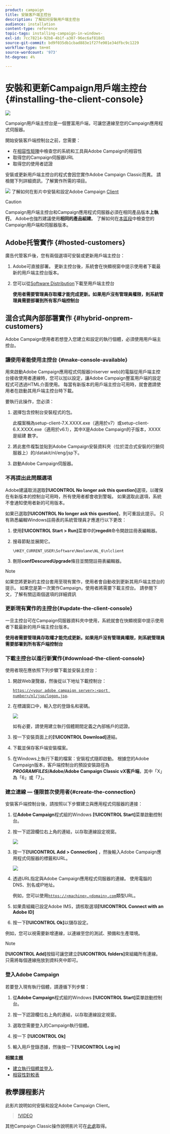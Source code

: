 ```yaml
---
product: campaign
title: 安裝客戶端主控台
description: 了解如何安裝用戶端主控台
audience: installation
content-type: reference
topic-tags: installing-campaign-in-windows-
exl-id: 7cc78214-92b8-4b1f-a307-96ec6af818d1
source-git-commit: bd9f035db1cbad883e1f27fe901e34dfbc9c1229
workflow-type: tm+mt
source-wordcount: '973'
ht-degree: 4%

---
```


# 安裝和更新Campaign用戶端主控台{#installing-the-client-console}

![](../../assets/v7-only.svg)

Campaign用戶端主控台是一個豐富用戶端，可讓您連線至您的Campaign應用程式伺服器。

開始安裝客戶端控制台之前，您需要：

* 在[相容性矩陣](../../rn/using/compatibility-matrix.md#ClientConsoleoperatingsystems)中檢查您的系統和工具與Adobe Campaign的相容性
* 取得您的Campaign伺服器URL
* 取得您的使用者認證

安裝或更新用戶端主控台的程式會因您實作Adobe Campaign Classic而異。
請檢閱下列詳細資訊，了解實作所需的項目。

![](assets/do-not-localize/how-to-video.png) 了解如何在影片中安裝和設定Adobe Campaign  [Client](#video)

>[!CAUTION]
>
>Campaign用戶端主控台和Campaign應用程式伺服器必須在相同產品版本&#x200B;**上執行**。 Adobe也強烈建議使用&#x200B;**相同的產品組建**。 了解如何在[本區段](../../platform/using/launching-adobe-campaign.md#getting-your-campaign-version)中檢查您的Campaign用戶端和伺服器版本。

## Adobe托管實作 {#hosted-customers}

廣告代管客戶後，您有兩個選項可安裝或更新用戶端主控台：

1. Adobe可直接部署。 更新主控台後，系統會在快顯視窗中提示使用者下載最新的用戶端主控台版本。

1. 您可以從[Software Distribution](https://experience.adobe.com/#/downloads/content/software-distribution/en/campaign.html)下載至用戶端主控台

   **使用者需要管理員存取權才能完成更新。如果用戶沒有管理員權限，則系統管理員需要部署到所有客戶端控制台**

## 混合式與內部部署實作 {#hybrid-onprem-customers}

Adobe Campaign使用者若想登入您建立和設定的執行個體，必須使用用戶端主控台。

### 讓使用者能使用主控台 {#make-console-available}

用來啟動Adobe Campaign應用程式伺服器(nlserver web)的電腦從用戶端主控台接收使用者連線時，您可以加以設定，讓Adobe Campaign豐富用戶端的設定程式可透過HTML介面使用。 每當有新版本的用戶端主控台可用時，就會邀請使用者在啟動其用戶端主控台時下載。

要執行此操作，您必須：

1. 選擇包含控制台安裝程式的包。

   此檔案稱為setup-client-7.X.XXXX.exe（適用於v7）或setup-client-6.X.XXXX.exe（適用於v6.1），其中X是Adobe Campaign的子版本，XXXX是組建   數字。

1. 將此套件複製並貼到Adobe Campaign安裝資料夾（位於混合式安裝的行銷伺服器上）的/datakit/nl/eng/jsp下。

1. 啟動Adobe Campaign伺服器。


### 不再提出此問題選項

Adobe建議取消選取&#x200B;**[!UICONTROL No longer ask this question]**&#x200B;選項，以確保在有新版本的控制台可用時，所有使用者都會收到警報。  如果選取此選項，系統不會通知使用者新的可用版本。

如果已選取&#x200B;**[!UICONTROL No longer ask this question]**，則可重設此提示。 只有熟悉編輯Windows註冊表的系統管理員才應進行以下更改：

1. 使用&#x200B;**[!UICONTROL Start > Run]**&#x200B;菜單中的&#x200B;**regedit**&#x200B;命令開啟註冊表編輯器。

1. 搜尋節點並展開它。

   ```
   \HKEY_CURRENT_USER\Software\Neolane\NL_6\nlclient
   ```

1. 刪除&#x200B;**confDescuredUpgrade**&#x200B;條目並關閉註冊表編輯器。

>[!NOTE]
>
>如果您將更新的主控台套用至現有實作，使用者會自動收到更新其用戶端主控台的提示。 如果您是第一次實作Campaign，使用者將需要下載主控台。 請參閱下文，了解有關這兩個選項的詳細資訊

### 更新現有實作的主控台{#update-the-client-console}

一旦主控台可在Campaign伺服器資料夾中使用，系統就會在快顯視窗中提示使用者下載最新的用戶端主控台版本。

**使用者需要管理員存取權才能完成更新。如果用戶沒有管理員權限，則系統管理員需要部署到所有客戶端控制台**


### 下載主控台以進行新實作{#download-the-client-console}

使用者現在應依照下列步驟下載並安裝主控台：

1. 開啟Web瀏覽器，然後從以下地址下載控制台：

   [`https://<your adobe campaign server>:<port number>/nl/jsp/logon.jsp`](https://myserver.adobe.com/nl/jsp/logon.jsp).

1. 在標識窗口中，輸入您的登錄名和密碼。

   ![](assets/s_ncs_install_setup_download01.png)

   如有必要，請使用建立執行個體期間定義之內部帳戶的認證。

1. 按一下安裝頁面上的&#x200B;**[!UICONTROL Download]**&#x200B;連結。
1. 下載並保存客戶端安裝檔案。
1. 在Windows上執行下載的檔案：安裝程式隨即啟動。 根據您的Adobe Campaign版本，客戶端控制台的預設安裝路徑為&#x200B;**$PROGRAMFILES$/Adobe/Adobe Campaign Classic vX客戶端**，其中「X」為「6」或「7」。

### 建立連線 — 僅限首次使用者{#create-the-connection}

安裝客戶端控制台後，請按照以下步驟建立與應用程式伺服器的連接：

1. 從&#x200B;**Adobe Campaign**&#x200B;程式組的Windows **[!UICONTROL Start]**&#x200B;菜單啟動控制台。

1. 按一下認證欄位右上角的連結，以存取連線設定視窗。

   ![](assets/s_ncs_install_define_connection_01.png)

1. 按一下&#x200B;**[!UICONTROL Add > Connection]** ，然後輸入Adobe Campaign應用程式伺服器的標籤和URL。

   ![](assets/s_ncs_install_define_connection_02.png)

1. 透過URL指定與Adobe Campaign應用程式伺服器的連線。 使用電腦的DNS、別名或IP地址。

   例如，您可以使用[`https://<machine>.<domain>.com`](https://myserver.adobe.com)類型URL。

1. 如果貴組織已設定Adobe IMS，請核取選項&#x200B;**[!UICONTROL Connect with an Adobe ID]**

1. 按一下&#x200B;**[!UICONTROL Ok]**&#x200B;以儲存設定。

例如，您可以視需要新增連線，以連線至您的測試、預備和生產環境。

>[!NOTE]
>
>**[!UICONTROL Add]**&#x200B;按鈕可讓您建立&#x200B;**[!UICONTROL folders]**&#x200B;來組織所有連線。 只需將每個連線拖放到資料夾中即可。

### 登入Adobe Campaign

若要登入現有執行個體，請遵循下列步驟：

1. 從&#x200B;**Adobe Campaign**&#x200B;程式組的Windows **[!UICONTROL Start]**&#x200B;菜單啟動控制台。

1. 按一下認證欄位右上角的連結，以存取連線設定視窗。

1. 選取您需要登入的Campaign執行個體。

1. 按一下 **[!UICONTROL Ok]**

1. 輸入用戶登錄憑據，然後按一下&#x200B;**[!UICONTROL Log in]**


**相關主題**

* [建立執行個體並登入](../../installation/using/creating-an-instance-and-logging-on.md).
* [相容性對較表](https://helpx.adobe.com/tw/campaign/kb/compatibility-matrix.html)

## 教學課程影片

此影片說明如何安裝和設定Adobe Campaign Client。

>[!VIDEO](https://video.tv.adobe.com/v/35124?quality=12)

其他Campaign Classic操作說明影片可在[此處](https://experienceleague.adobe.com/docs/campaign-classic-learn/tutorials/overview.html?lang=zh-Hant)取得。
